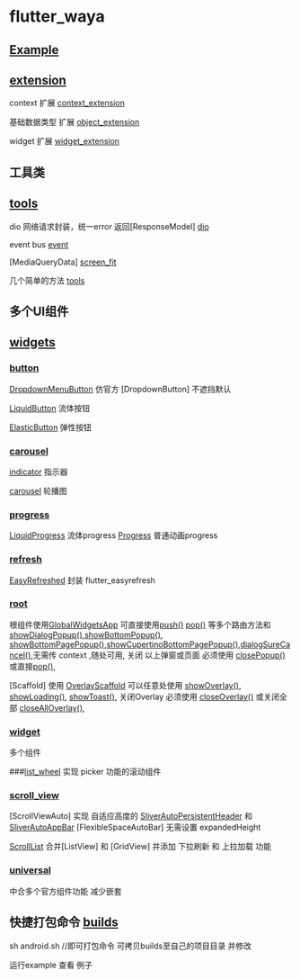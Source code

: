# flutter_waya

## [Example](example)

## [extension](./lib/extension)

context 扩展
[context_extension](./lib/extension/context_extension.dart)

基础数据类型 扩展
[object_extension](./lib/extension/object_extension.dart)

widget 扩展
[widget_extension](./lib/extension/widget_extension.dart)



## 工具类
## [tools](./lib/tools)
dio 网络请求封装，统一error 返回[ResponseModel]
[dio](./lib/tools/dio.dart)

event bus
[event](./lib/tools/event.dart)

[MediaQueryData]
[screen_fit](./lib/tools/screen_fit.dart)

几个简单的方法
[tools](./lib/tools/tools.dart)

## 多个UI组件
## [widgets](./lib/widgets)


### [button](./lib/widgets/button)

[DropdownMenuButton](./lib/widgets/button/dropdown_button.dart) 仿官方 [DropdownButton] 不遮挡默认

[LiquidButton](./lib/widgets/button/liquid_button.dart) 流体按钮

[ElasticButton](./lib/widgets/button/elastic_button.dart) 弹性按钮

### [carousel](./lib/widgets/carousel)
[indicator](./lib/widgets/carousel/indicator.dart) 指示器

[carousel](./lib/widgets/carousel/carousel.dart) 轮播图

### [progress](./lib/widgets/progress)
[LiquidProgress](./lib/widgets/progress/liquid_progress.dart) 流体progress
[Progress](./lib/widgets/progress/progress.dart) 普通动画progress

### [refresh](./lib/widgets/refresh)
[EasyRefreshed](./lib/widgets/refresh/easy_refresh.dart) 封装 flutter_easyrefresh

### [root](./lib/widgets/root)
根组件使用[GlobalWidgetsApp](./lib/widgets/root/root.dart) 可直接使用[push()](./lib/widgets/root/root.dart) [pop()](./lib/widgets/root/root.dart) 等多个路由方法和[showDialogPopup()](./lib/widgets/root/root.dart),[showBottomPopup()](./lib/widgets/root/root.dart),
[showBottomPagePopup()](./lib/widgets/root/root_part.dart),[showCupertinoBottomPagePopup()](./lib/widgets/root/root_part.dart),[dialogSureCancel()](./lib/widgets/root/root_part.dart),无需传 context ,随处可用,
关闭 以上弹窗或页面 必须使用 [closePopup()](./lib/widgets/root/root_part.dart)或直接[pop()](./lib/widgets/root/root_part.dart),

[Scaffold] 使用 [OverlayScaffold](./lib/widgets/root/root_part.dart) 可以任意处使用 [showOverlay()](./lib/widgets/root/root_part.dart), [showLoading()](./lib/widgets/root/root_part.dart), [showToast()](./lib/widgets/root/root_part.dart),
关闭Overlay 必须使用 [closeOverlay()](./lib/widgets/root/root_part.dart) 或关闭全部 [closeAllOverlay()](./lib/widgets/root/root_part.dart), 

### [widget](./lib/widgets/widget)
多个组件

###[list_wheel](./lib/widgets/list_wheel.dart)
实现 picker 功能的滚动组件

### [scroll_view](./lib/widgets/scroll_view.dart)

[ScrollViewAuto] 实现 自适应高度的 [SliverAutoPersistentHeader](./lib/widgets/scroll_view.dart) 和 [SliverAutoAppBar](./lib/widgets/scroll_view.dart) [FlexibleSpaceAutoBar] 无需设置 expandedHeight

[ScrollList](./lib/widgets/scroll_view.dart) 合并[ListView] 和 [GridView] 并添加 下拉刷新 和 上拉加载 功能

### [universal](./lib/widgets/universal.dart)
中合多个官方组件功能  减少嵌套

## 快捷打包命令 [builds](builds)

sh android.sh  //即可打包命令 可拷贝builds至自己的项目目录 并修改

运行example 查看 例子